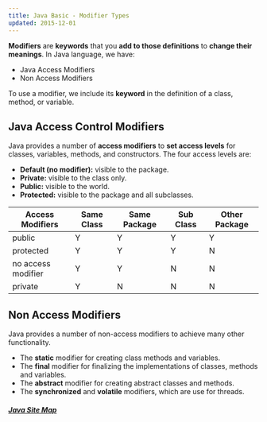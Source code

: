 ```yaml
---
title: Java Basic - Modifier Types
updated: 2015-12-01
---
```


**Modifiers** are **keywords** that you **add to those definitions** to **change their meanings**. In Java language, we have:

* Java Access Modifiers
* Non Access Modifiers

To use a modifier, we include its **keyword** in the definition of a class, method, or variable.

## Java Access Control Modifiers
Java provides a number of **access modifiers** to **set access levels** for classes, variables, methods, and constructors. The four access levels are:

* **Default (no modifier):** visible to the package.
* **Private:** visible to the class only.
* **Public:** visible to the world.
* **Protected:** visible to the package and all subclasses.

| Access Modifiers | Same Class | Same Package | Sub Class | Other Package |
| ---------------- | ---------- | ------------ | --------- | ------------- |
| public  | Y | Y | Y | Y |
| protected | Y | Y | Y | N |
| no access modifier | Y | Y | N | N |
| private | Y | N | N | N |

## Non Access Modifiers
Java provides a number of non-access modifiers to achieve many other functionality.

* The **static** modifier for creating class methods and variables.
* The **final** modifier for finalizing the implementations of classes, methods and variables.
* The **abstract** modifier for creating abstract classes and methods.
* The **synchronized** and **volatile** modifiers, which are use for threads.

##### [Java Site Map](../java-sitemap)
